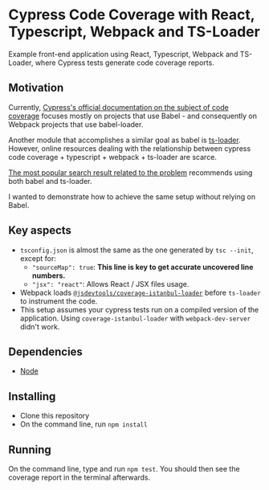 # Cypress Code Coverage with React, Typescript, Webpack and TS-Loader

Example front-end application using React, Typescript, Webpack and TS-Loader,
where Cypress tests generate code coverage reports.

## Motivation

Currently, [Cypress's official documentation on the subject of code coverage](https://docs.cypress.io/guides/tooling/code-coverage)
focuses mostly on projects that use Babel - and consequently on Webpack projects that use babel-loader.

Another module that accomplishes a similar goal as babel is [ts-loader](https://github.com/TypeStrong/ts-loader). However, online resources dealing with the relationship between cypress code coverage + typescript + webpack + ts-loader are scarce.

[The most popular search result related to the problem](https://dev.to/enitschorn/how-to-set-up-cypress-code-coverage-with-typescript-and-ts-loader-2ema) recommends using both babel and ts-loader.

I wanted to demonstrate how to achieve the same setup without relying on Babel.

## Key aspects

- `tsconfig.json` is almost the same as the one generated by `tsc --init`, except for:
  - `"sourceMap": true`: **This line is key to get accurate uncovered line numbers.**
  - `"jsx": "react"`: Allows React / JSX files usage.
- Webpack loads [`@jsdevtools/coverage-istanbul-loader`](https://www.npmjs.com/package/@jsdevtools/coverage-istanbul-loader) before `ts-loader` to instrument the code.
- This setup assumes your cypress tests run on a compiled version of the application. Using `coverage-istanbul-loader` with `webpack-dev-server` didn't work.

## Dependencies

- [Node](https://nodejs.org)

## Installing

- Clone this repository
- On the command line, run `npm install`

## Running

On the command line, type and run `npm test`.
You should then see the coverage report in the terminal afterwards.
